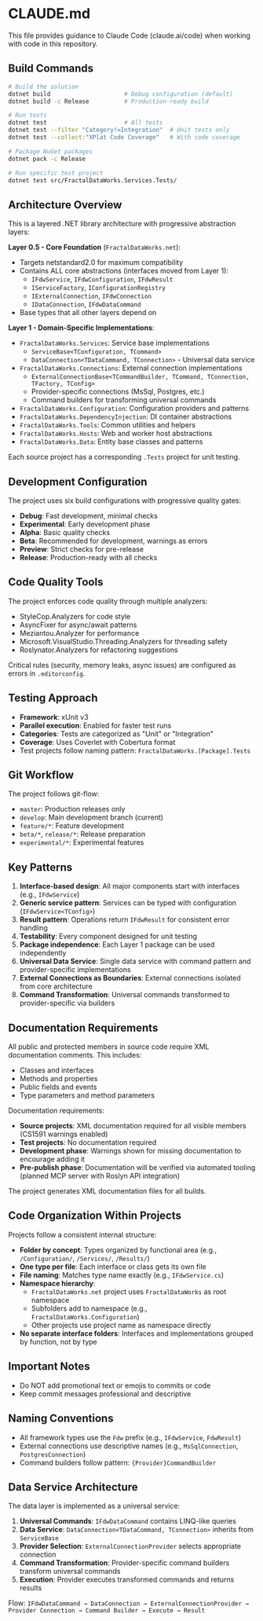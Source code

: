 # CLAUDE.md

This file provides guidance to Claude Code (claude.ai/code) when working with code in this repository.

## Build Commands

```bash
# Build the solution
dotnet build                     # Debug configuration (default)
dotnet build -c Release          # Production-ready build

# Run tests
dotnet test                      # All tests
dotnet test --filter "Category!=Integration"  # Unit tests only
dotnet test --collect:"XPlat Code Coverage"   # With code coverage

# Package NuGet packages
dotnet pack -c Release

# Run specific test project
dotnet test src/FractalDataWorks.Services.Tests/
```

## Architecture Overview

This is a layered .NET library architecture with progressive abstraction layers:

**Layer 0.5 - Core Foundation** (`FractalDataWorks.net`):
- Targets netstandard2.0 for maximum compatibility
- Contains ALL core abstractions (interfaces moved from Layer 1):
  - `IFdwService`, `IFdwConfiguration`, `IFdwResult`
  - `IServiceFactory`, `IConfigurationRegistry`
  - `IExternalConnection`, `IFdwConnection`
  - `IDataConnection`, `IFdwDataCommand`
- Base types that all other layers depend on

**Layer 1 - Domain-Specific Implementations**:
- `FractalDataWorks.Services`: Service base implementations
  - `ServiceBase<TConfiguration, TCommand>`
  - `DataConnection<TDataCommand, TConnection>` - Universal data service
- `FractalDataWorks.Connections`: External connection implementations
  - `ExternalConnectionBase<TCommandBuilder, TCommand, TConnection, TFactory, TConfig>`
  - Provider-specific connections (MsSql, Postgres, etc.)
  - Command builders for transforming universal commands
- `FractalDataWorks.Configuration`: Configuration providers and patterns
- `FractalDataWorks.DependencyInjection`: DI container abstractions
- `FractalDataWorks.Tools`: Common utilities and helpers
- `FractalDataWorks.Hosts`: Web and worker host abstractions
- `FractalDataWorks.Data`: Entity base classes and patterns

Each source project has a corresponding `.Tests` project for unit testing.

## Development Configuration

The project uses six build configurations with progressive quality gates:
- **Debug**: Fast development, minimal checks
- **Experimental**: Early development phase
- **Alpha**: Basic quality checks
- **Beta**: Recommended for development, warnings as errors
- **Preview**: Strict checks for pre-release
- **Release**: Production-ready with all checks

## Code Quality Tools

The project enforces code quality through multiple analyzers:
- StyleCop.Analyzers for code style
- AsyncFixer for async/await patterns
- Meziantou.Analyzer for performance
- Microsoft.VisualStudio.Threading.Analyzers for threading safety
- Roslynator.Analyzers for refactoring suggestions

Critical rules (security, memory leaks, async issues) are configured as errors in `.editorconfig`.

## Testing Approach

- **Framework**: xUnit v3
- **Parallel execution**: Enabled for faster test runs
- **Categories**: Tests are categorized as "Unit" or "Integration"
- **Coverage**: Uses Coverlet with Cobertura format
- Test projects follow naming pattern: `FractalDataWorks.[Package].Tests`

## Git Workflow

The project follows git-flow:
- `master`: Production releases only
- `develop`: Main development branch (current)
- `feature/*`: Feature development
- `beta/*`, `release/*`: Release preparation
- `experimental/*`: Experimental features

## Key Patterns

1. **Interface-based design**: All major components start with interfaces (e.g., `IFdwService`)
2. **Generic service pattern**: Services can be typed with configuration (`IFdwService<TConfig>`)
3. **Result pattern**: Operations return `IFdwResult` for consistent error handling
4. **Testability**: Every component designed for unit testing
5. **Package independence**: Each Layer 1 package can be used independently
6. **Universal Data Service**: Single data service with command pattern and provider-specific implementations
7. **External Connections as Boundaries**: External connections isolated from core architecture
8. **Command Transformation**: Universal commands transformed to provider-specific via builders

## Documentation Requirements

All public and protected members in source code require XML documentation comments. This includes:
- Classes and interfaces
- Methods and properties
- Public fields and events
- Type parameters and method parameters

Documentation requirements:
- **Source projects**: XML documentation required for all visible members (CS1591 warnings enabled)
- **Test projects**: No documentation required
- **Development phase**: Warnings shown for missing documentation to encourage adding it
- **Pre-publish phase**: Documentation will be verified via automated tooling (planned MCP server with Roslyn API integration)

The project generates XML documentation files for all builds.

## Code Organization Within Projects

Projects follow a consistent internal structure:
- **Folder by concept**: Types organized by functional area (e.g., `/Configuration/`, `/Services/`, `/Results/`)
- **One type per file**: Each interface or class gets its own file
- **File naming**: Matches type name exactly (e.g., `IFdwService.cs`)
- **Namespace hierarchy**: 
  - `FractalDataWorks.net` project uses `FractalDataWorks` as root namespace
  - Subfolders add to namespace (e.g., `FractalDataWorks.Configuration`)
  - Other projects use project name as namespace directly
- **No separate interface folders**: Interfaces and implementations grouped by function, not by type

## Important Notes

- Do NOT add promotional text or emojis to commits or code
- Keep commit messages professional and descriptive

## Naming Conventions

- All framework types use the `Fdw` prefix (e.g., `IFdwService`, `FdwResult`)
- External connections use descriptive names (e.g., `MsSqlConnection`, `PostgresConnection`)
- Command builders follow pattern: `{Provider}CommandBuilder`

## Data Service Architecture

The data layer is implemented as a universal service:

1. **Universal Commands**: `IFdwDataCommand` contains LINQ-like queries
2. **Data Service**: `DataConnection<TDataCommand, TConnection>` inherits from `ServiceBase`
3. **Provider Selection**: `ExternalConnectionProvider` selects appropriate connection
4. **Command Transformation**: Provider-specific command builders transform universal commands
5. **Execution**: Provider executes transformed commands and returns results

Flow: `IFdwDataCommand → DataConnection → ExternalConnectionProvider → Provider Connection → Command Builder → Execute → Result`